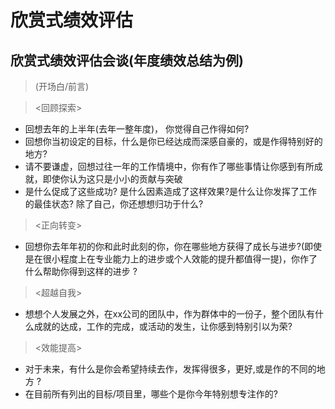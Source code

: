 <!---
markmeta_author: 斜风
markmeta_date: 2023-05-21
markmeta_title: 欣赏式绩效评估
markmeta_categories: okr
markmeta_tags: okr,绩效,评估
-->

# 欣赏式绩效评估

## 欣赏式绩效评估会谈(年度绩效总结为例)

> (开场白/前言)

> <回顾探索>

- 回想去年的上半年(去年一整年度)， 你觉得自己作得如何?
- 回想你当初设定的目标，什么是你已经达成而深感自豪的，或是作得特别好的地方?
- 请不要谦虚，回想过往一年的工作情境中，你有作了哪些事情让你感到有所成就，即使你认为这只是小小的贡献与突破
- 是什么促成了这些成功? 是什么因素造成了这样效果?是什么让你发挥了工作的最佳状态? 除了自己，你还想想归功于什么?

> <正向转变>

- 回想你去年年初的你和此时此刻的你，你在哪些地方获得了成长与进步?(即使是在很小程度上在专业能力上的进步或个人效能的提升都值得一提)，你作了什么帮助你得到这样的进步 ?

> <超越自我>

- 想想个人发展之外，在xx公司的团队中，作为群体中的一份子，整个团队有什么成就的达成，工作的完成，或活动的发生，让你感到特别引以为荣?

> <效能提高>

- 对于未来，有什么是你会希望持续去作，发挥得很多，更好,或是作的不同的地方 ?
- 在目前所有列出的目标/项目里，哪些个是你今年特别想专注作的?
